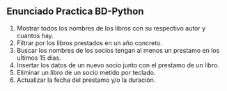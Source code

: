 ## Enunciado Practica BD-Python

1. Mostrar todos los nombres de los libros con su respectivo autor y cuantos hay.
2. Filtrar por los libros prestados en un año concreto.
3. Buscar los nombres de los socios tengan al menos un prestamo en los uĺtimos 15 dias.
4. Insertar los datos de un nuevo socio junto con el prestamo de un libro.
5. Eliminar un libro de un socio metido por teclado.
6. Actualizar la fecha del prestamo y/o la duración.
